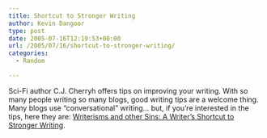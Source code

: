 ```yaml
---
title: Shortcut to Stronger Writing
author: Kevin Dangoor
type: post
date: 2005-07-16T12:19:53+00:00
url: /2005/07/16/shortcut-to-stronger-writing/
categories:
  - Random

---
```

Sci-Fi author C.J. Cherryh offers tips on improving your writing. With so many people writing so many blogs, good writing tips are a welcome thing. Many blogs use &#8220;conversational&#8221; writing&#8230; but, if you&#8217;re interested in the tips, here they are: [Writerisms and other Sins: A Writer&#8217;s Shortcut to Stronger Writing][1].

 [1]: http://www.sfwa.org/writing/chadvce.htm
